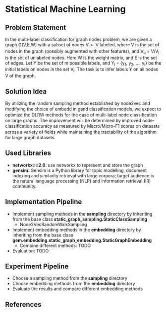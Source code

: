 # Statistical Machine Learning

## Problem Statement
In the multi-label classification for graph nodes problem, we are given a graph G(V,E,W) with a subset of nodes V<sub>l</sub> ⊂ V labeled, where V is the set of nodes in the graph (possibly augmented with other features), and V<sub>u</sub> = V/V<sub>l</sub> is the set of unlabeled nodes. Here W is the weight matrix, and E is the set of edges. Let Y be the set of m possible labels, and Y<sub>l</sub> = {y<sub>1</sub>, y<sub>2</sub>, ..., y<sub>l</sub>} be the initial labels on nodes in the set V<sub>l</sub>. The task is to infer labels Y on all nodes V of the graph.

## Solution Idea
By utilizing the random sampling method established by node2vec and modifying the choice of embedd in gand classiﬁcation models, we expect to optimize the DLRW methods for the case of multi-label node classiﬁcation on large graphs. The improvement will be determined by improved node-classiﬁcation accuracy as measured by Macro/Micro-F1 scores on datasets across a variety of ﬁelds while maintaining the tractability of the algorithm for large graph datasets.

## Used Libraries
- **networkx==2.0**: use networkx to represent and store the graph 
- **gensim**: Gensim is a Python library for topic modelling, document indexing and similarity retrieval with large corpora; target audience is the natural language processing (NLP) and information retrieval (IR) community.

## Implementation Pipeline

- Implement sampling methods in the **sampling** directory by inheriting from the base class **static\_graph\_sampling.StaticClassSampling**
	- Node2VecRandomWalkSampling
- Implement embedding methods in the **embedding** directory by inheriting from the base class **gem.embedding.static_graph_embedding.StaticGraphEmbedding**
	- Combine different methods: TODO
- Evaluation: TODO

## Experiment Pipeline

- Choose a sampling method from the **sampling** directory
- Choose embedding methods from the **embedding** directory
- Evaluate the results and compare different embedding methods

## References
